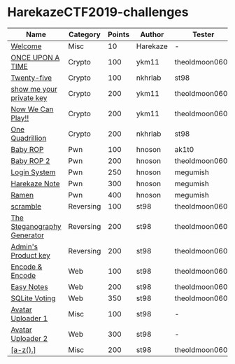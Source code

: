 # HarekazeCTF2019-challenges

|Name|Category|Points|Author|Tester|Solves|
|----|--------|------|------|------|------|
|[Welcome](welcome/README.md)|Misc|10|Harekaze|-|512|
|[ONCE UPON A TIME](once_upon_a_time/README.md)|Crypto|100|ykm11|theoldmoon0602|71|
|[Twenty-five](twenty-five/README.md)|Crypto|100|nkhrlab|st98|56|
|[show me your private key](show_me_your_private_key/README.md)|Crypto|200|ykm11|theoldmoon0602|20|
|[Now We Can Play!!](now_we_can_play/README.md)|Crypto|200|ykm11|theoldmoon0602|34|
|[One Quadrillion](one_quadrillion/README.md)|Crypto|200|nkhrlab|st98|7|
|[Baby ROP](baby_rop/README.md)|Pwn|100|hnoson|ak1t0|120|
|[Baby ROP 2](baby_rop_2/README.md)|Pwn|200|hnoson|theoldmoon0602|81|
|[Login System](login_system/README.md)|Pwn|250|hnoson|megumish|4|
|[Harekaze Note](harekaze_note/README.md)|Pwn|300|hnoson|megumish|9|
|[Ramen](ramen/README.md)|Pwn|400|hnoson|megumish|2|
|[scramble](scramble/README.md)|Reversing|100|st98|theoldmoon0602|68|
|[The Steganography Generator](the_steganography_generator/README.md)|Reversing|200|st98|theoldmoon0602|10|
|[Admin's Product key](admins_product_key/README.md)|Reversing|200|st98|theoldmoon0602|8|
|[Encode & Encode](encode_and_encode/README.md)|Web|100|st98|theoldmoon0602|54|
|[Easy Notes](easy_notes/README.md)|Web|200|st98|theoldmoon0602|10|
|[SQLite Voting](sqlite_voting/README.md)|Web|350|st98|theoldmoon0602|3|
|[Avatar Uploader 1](avatar_uploader_1/README.md)|Misc|100|st98|-|52|
|[Avatar Uploader 2](avatar_uploader_2/README.md)|Web|300|st98|-|11|
|[[a-z().]](a-z/README.md)|Misc|200|st98|theoldmoon0602|36|